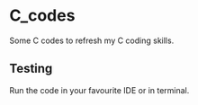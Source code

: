 # C_codes

Some C codes to refresh my C coding skills.

## Testing
Run the code in your favourite IDE or in terminal.
